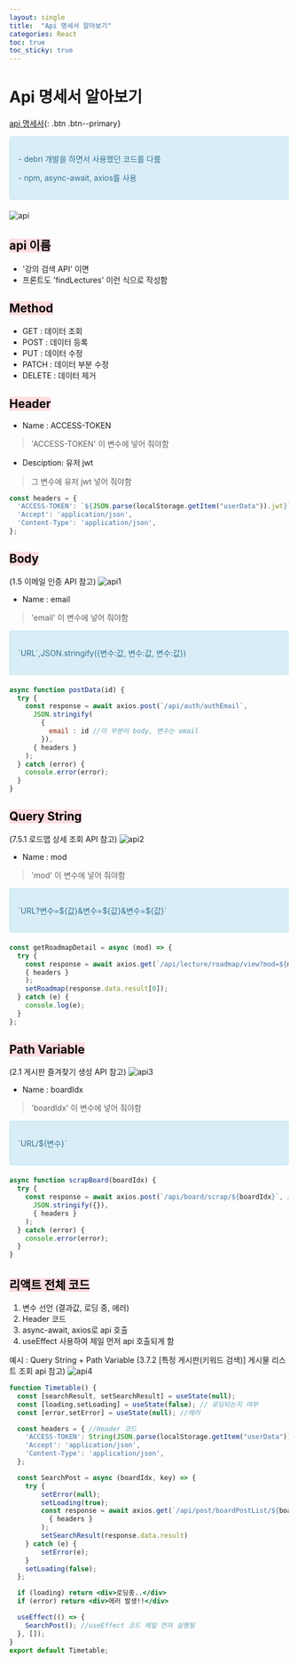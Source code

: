 ```yaml
---
layout: single
title:  "Api 명세서 알아보기"
categories: React
toc: true
toc_sticky: true
---
```


# Api 명세서 알아보기

[api 명세서](https://docs.google.com/spreadsheets/d/1dScFIme0VD8pZt4yKv5j1plNpLYztUjDtZEzJF5tv-Q/edit#gid=712092116){: .btn .btn--primary}

<div style="padding: 15px; border: 1px solid transparent; border-color: transparent; margin-bottom: 20px; border-radius: 4px; color: #31708f; background-color: #d9edf7; border-color: #bce8f1;">
  <p>- debri 개발을 하면서 사용했던 코드를 다룸</p>
  <p>- npm, async-await, axios를 사용</p>
</div>

![api](https://user-images.githubusercontent.com/63334368/212332842-7fd936ff-ea06-45de-9640-f0db01b22b8e.png)

## <mark style='background-color: #ffdce0'> api 이름 </mark>
- '강의 검색 API' 이면
- 프론트도 'findLectures' 이런 식으로 작성함

## <mark style='background-color: #ffdce0'> Method </mark>
- GET : 데이터 조회
- POST : 데이터 등록
- PUT : 데이터 수정
- PATCH : 데이터 부분 수정
- DELETE : 데이터 제거


## <mark style='background-color: #ffdce0'> Header </mark>
- Name : ACCESS-TOKEN  
> 'ACCESS-TOKEN' 이 변수에 넣어 줘야함
- Desciption: 유저 jwt  
> 그 변수에 유저 jwt 넣어 줘야함

  ```jsx
  const headers = {
    'ACCESS-TOKEN': `${JSON.parse(localStorage.getItem("userData")).jwt}`,
    'Accept': 'application/json',
    'Content-Type': 'application/json',
  };
  ```

## <mark style='background-color: #ffdce0'> Body </mark>
(1.5 이메일 인증 API 참고)
![api1](https://user-images.githubusercontent.com/63334368/212332846-2709df58-da51-4fc2-b4f7-a22c9f993da8.png)

- Name : email 
> 'email' 이 변수에 넣어 줘야함

<div style="padding: 15px; border: 1px solid transparent; border-color: transparent; margin-bottom: 20px; border-radius: 4px; color: #31708f; background-color: #d9edf7; border-color: #bce8f1;">
  <p>`URL`,JSON.stringify({변수:값, 변수:값, 변수:값})</p>
</div>

  ```jsx
  async function postData(id) {
    try {
      const response = await axios.post(`/api/auth/authEmail`,
        JSON.stringify(
          {
            email : id //이 부분이 body, 변수는 email
          }),
        { headers }
      );
    } catch (error) {
      console.error(error);
    }
  }
  ```

## <mark style='background-color: #ffdce0'> Query String </mark>
(7.5.1 로드맵 상세 조회 API 참고)
![api2](https://user-images.githubusercontent.com/63334368/212332873-9b2de12f-f988-4b42-a0bc-9f231522f8df.png)

- Name : mod 
> 'mod' 이 변수에 넣어 줘야함

<div style="padding: 15px; border: 1px solid transparent; border-color: transparent; margin-bottom: 20px; border-radius: 4px; color: #31708f; background-color: #d9edf7; border-color: #bce8f1;">
  <p>`URL?변수=${값}&변수=${값}&변수=${값}`</p>
</div>

  ```jsx
  const getRoadmapDetail = async (mod) => {
    try {
      const response = await axios.get(`/api/lecture/roadmap/view?mod=${mod}`, //이 부분이 Query String, 변수는 mod
      { headers }
      );
      setRoadmap(response.data.result[0]);
    } catch (e) {
      console.log(e);
    }
  };
  ```

## <mark style='background-color: #ffdce0'> Path Variable </mark>
(2.1 게시판 즐겨찾기 생성 API 참고)
![api3](https://user-images.githubusercontent.com/63334368/212332877-77cd2e42-6436-4e7d-bc94-f5bc487e2798.png)

- Name : boardIdx
> 'boardIdx' 이 변수에 넣어 줘야함

<div style="padding: 15px; border: 1px solid transparent; border-color: transparent; margin-bottom: 20px; border-radius: 4px; color: #31708f; background-color: #d9edf7; border-color: #bce8f1;">
  <p>`URL/${변수}`</p>
</div>

  ```jsx
  async function scrapBoard(boardIdx) {
    try {
      const response = await axios.post(`/api/board/scrap/${boardIdx}`, //이 부분이 Path Variable
        JSON.stringify({}),
        { headers }
      );
    } catch (error) {
      console.error(error);
    }
  }
  ```

## <mark style='background-color: #ffdce0'> 리액트 전체 코드 </mark>
  1. 변수 선언 (결과값, 로딩 중, 에러)
  2. Header 코드
  3. async-await, axios로 api 호출
  4. useEffect 사용하여 제일 먼저 api 호출되게 함

  예시 : Query String + Path Variable
  (3.7.2 [특정 게시판(키워드 검색)] 게시물 리스트 조회 api 참고)
  ![api4](https://user-images.githubusercontent.com/63334368/212332879-bf81f159-4729-48b6-98a6-14b47177c292.png)

  ```jsx
  function Timetable() {
    const [searchResult, setSearchResult] = useState(null);
    const [loading,setLoading] = useState(false); // 로딩되는지 여부
    const [error,setError] = useState(null); //에러    

    const headers = { //Header 코드
      'ACCESS-TOKEN': String(JSON.parse(localStorage.getItem("userData")).jwt),
      'Accept': 'application/json',
      'Content-Type': 'application/json',
    };

    const SearchPost = async (boardIdx, key) => {
      try {
          setError(null);
          setLoading(true);
          const response = await axios.get(`/api/post/boardPostList/${boardIdx}?key=${key}`, //${boardIdx}는 Path Variable, ?key=${key}는 Query String
            { headers }
          );
          setSearchResult(response.data.result)
      } catch (e) {
          setError(e);
      }
      setLoading(false);
    };

    if (loading) return <div>로딩중..</div>
    if (error) return <div>에러 발생!!</div>

    useEffect(() => {
      SearchPost(); //useEffect 코드 제일 먼저 실행됨
    }, []);
  }
  export default Timetable;
  ```